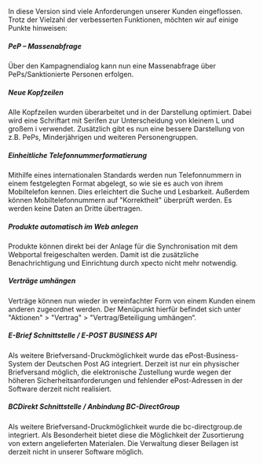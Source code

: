 In diese Version sind viele Anforderungen unserer Kunden eingeflossen.
Trotz der Vielzahl der verbesserten Funktionen, möchten wir auf einige Punkte hinweisen:

##### PeP – Massenabfrage

Über den Kampagnendialog kann nun eine Massenabfrage über PePs/Sanktionierte Personen erfolgen.

##### Neue Kopfzeilen

Alle Kopfzeilen wurden überarbeitet und in der Darstellung optimiert.
Dabei wird eine Schriftart mit Serifen zur Unterscheidung von kleinem L und großem i verwendet.
Zusätzlich gibt es nun eine bessere Darstellung von z.B. PePs, Minderjährigen und weiteren Personengruppen.

##### Einheitliche Telefonnummerformatierung 

Mithilfe eines internationalen Standards werden nun Telefonnummern in einem festgelegten Format abgelegt, so wie sie es auch von ihrem Mobiltelefon kennen. Dies erleichtert die Suche und Lesbarkeit. Außerdem können Mobiltelefonnummern auf "Korrektheit" überprüft werden. Es werden keine Daten an Dritte übertragen.

##### Produkte automatisch im Web anlegen
Produkte können direkt bei der Anlage für die Synchronisation mit dem Webportal freigeschalten werden. Damit ist die zusätzliche Benachrichtigung und Einrichtung durch xpecto nicht mehr notwendig.

##### Verträge umhängen
Verträge können nun wieder in vereinfachter Form von einem Kunden einem anderen zugeordnet werden.
Der Menüpunkt hierfür befindet sich unter "Aktionen" > "Vertrag" > "Vertrag/Beteiligung umhängen“.

##### E-Brief Schnittstelle / E-POST BUSINESS API
Als weitere Briefversand-Druckmöglichkeit wurde das ePost-Business-System der Deutschen Post AG integriert. Derzeit ist nur ein physischer Briefversand möglich, die elektronische Zustellung wurde wegen der höheren Sicherheitsanforderungen und fehlender ePost-Adressen in der Software derzeit nicht realisiert.

##### BCDirekt Schnittstelle / Anbindung BC-DirectGroup 
Als weitere Briefversand-Druckmöglichkeit wurde die bc-directgroup.de integriert. Als Besonderheit bietet diese die Möglichkeit der Zusortierung von extern angelieferten Materialen. Die Verwaltung dieser Beilagen ist derzeit nicht in unserer Software möglich.


